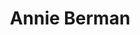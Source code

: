 ---
title       : Annie Berman
photo       : "annie.jpg"
occupation  : "Artist"

links:
 - icon     : "fa-facebook"
   url      : ""
 - icon     : "fa-twitter"
   url      : ""
 - icon     : "fa-linkedin"
   url      : ""
 - icon     : "fa-instagram"
   url      : ""
 - icon     : "fa-soundcloud"
   url      : ""
 - icon     : "fa-vimeo-square"
   url      : "https://vimeo.com/thefaithful"
 - icon     : "fa-github"
   url      : ""
 - icon     : "fa-tumblr"
   url      : "http://streetviewsfilm.tumblr.com"
 - icon     : "fa-globe"
   url      : "http://www.the-faithful.com"
 - icon     : "fa-globe"
   url      : "http://www.fishinhand.com"
---